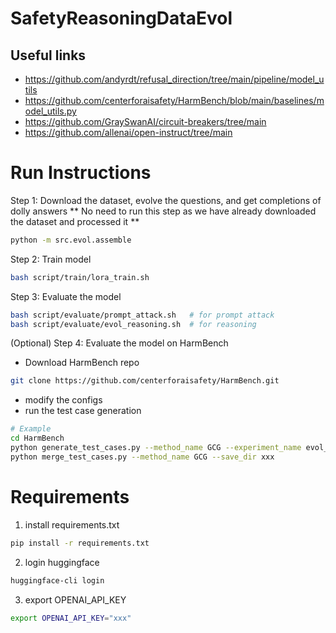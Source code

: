 # SafetyReasoningDataEvol

## Useful links
- https://github.com/andyrdt/refusal_direction/tree/main/pipeline/model_utils
- https://github.com/centerforaisafety/HarmBench/blob/main/baselines/model_utils.py
- https://github.com/GraySwanAI/circuit-breakers/tree/main
- https://github.com/allenai/open-instruct/tree/main

# Run Instructions
Step 1: Download the dataset, evolve the questions, and get completions of dolly answers
** No need to run this step as we have already downloaded the dataset and processed it **
```bash
python -m src.evol.assemble
```

Step 2: Train model
```bash
bash script/train/lora_train.sh
```

Step 3: Evaluate the model
```bash
bash script/evaluate/prompt_attack.sh   # for prompt attack
bash script/evaluate/evol_reasoning.sh  # for reasoning
```

(Optional) Step 4: Evaluate the model on HarmBench
- Download HarmBench repo
```bash
git clone https://github.com/centerforaisafety/HarmBench.git
```
- modify the configs
- run the test case generation
```bash
# Example
cd HarmBench
python generate_test_cases.py --method_name GCG --experiment_name evol_reasoning --save_dir ./test_cases
python merge_test_cases.py --method_name GCG --save_dir xxx
```

# Requirements
1. install requirements.txt
```bash
pip install -r requirements.txt
```
2. login huggingface
```bash
huggingface-cli login
```
3. export OPENAI_API_KEY
```bash
export OPENAI_API_KEY="xxx"
```
